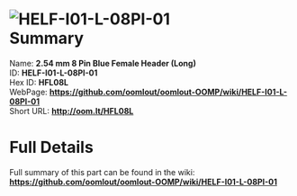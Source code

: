 
![HELF-I01-L-08PI-01](https://github.com/oomlout/oomlout-OOMP/blob/master/parts/HELF-I01-L-08PI-01/HELF-I01-L-08PI-01_420.jpg)   
Summary
=================
  
Name: __2.54 mm 8 Pin Blue Female Header (Long)__    
ID: __HELF-I01-L-08PI-01__   
Hex ID: __HFL08L__   
WebPage: __https://github.com/oomlout/oomlout-OOMP/wiki/HELF-I01-L-08PI-01__   
Short URL: __http://oom.lt/HFL08L__   

Full Details
==========================
Full summary of this part can be found in the wiki:   
__https://github.com/oomlout/oomlout-OOMP/wiki/HELF-I01-L-08PI-01__    

